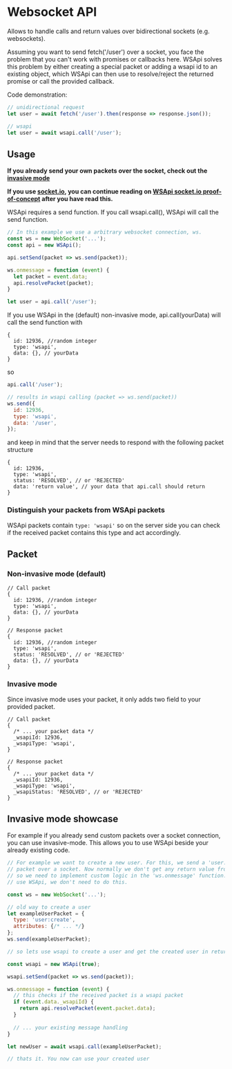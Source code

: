 # Websocket API

Allows to handle calls and return values over bidirectional sockets (e.g. websockets).

Assuming you want to send fetch('/user') over a socket, you face the problem that you can't work with promises or callbacks here. WSApi solves this problem by either creating a special packet or adding a wsapi id to an existing object, which WSApi can then use to resolve/reject the returned promise or call the provided callback.

Code demonstration:

```js
// unidirectional request
let user = await fetch('/user').then(response => response.json());

// wsapi
let user = await wsapi.call('/user');
```

## Usage

**If you already send your own packets over the socket, check out the [invasive mode](#invasive-mode-showcase)**

**If you use [socket.io](https://socket.io), you can continue reading on [WSApi socket.io proof-of-concept](https://github.com/SEUH/wsapi-socketio) after you have read this.**

WSApi requires a send function. If you call wsapi.call(), WSApi will call the send function.

```js
// In this example we use a arbitrary websocket connection, ws.
const ws = new WebSocket('...');
const api = new WSApi();

api.setSend(packet => ws.send(packet));

ws.onmessage = function (event) { 
  let packet = event.data;
  api.resolvePacket(packet);
}

let user = api.call('/user');
```

If you use WSApi in the (default) non-invasive mode, api.call(yourData) will call the send function with
```json5
{
  id: 12936, //random integer
  type: 'wsapi',
  data: {}, // yourData
}
```

so

```js
api.call('/user');

// results in wsapi calling (packet => ws.send(packet))
ws.send({
  id: 12936,
  type: 'wsapi',
  data: '/user',
});
```

and keep in mind that the server needs to respond with the following packet structure
```json5
{
  id: 12936,
  type: 'wsapi',
  status: 'RESOLVED', // or 'REJECTED'
  data: 'return value', // your data that api.call should return
}
```

### Distinguish your packets from WSApi packets

WSApi packets contain `type: 'wsapi'` so on the server side you can check if the received packet contains this type and act accordingly.

## Packet

### Non-invasive mode (default)

```json5
// Call packet
{
  id: 12936, //random integer
  type: 'wsapi',
  data: {}, // yourData
}
```

```json5
// Response packet
{
  id: 12936, //random integer
  type: 'wsapi',
  status: 'RESOLVED', // or 'REJECTED'
  data: {}, // yourData
}
```

### Invasive mode

Since invasive mode uses your packet, it only adds two field to your provided packet.

```json5
// Call packet
{
  /* ... your packet data */
  _wsapiId: 12936,
  _wsapiType: 'wsapi',
}
```

```json5
// Response packet
{
  /* ... your packet data */
  _wsapiId: 12936,
  _wsapiType: 'wsapi',
  _wsapiStatus: 'RESOLVED', // or 'REJECTED'
}
```

## Invasive mode showcase

For example if you already send custom packets over a socket connection, you can use invasive-mode. This allows you to use WSApi beside your already existing code.

```js
// For example we want to create a new user. For this, we send a 'user:create'
// packet over a socket. Now normally we don't get any return value from 'ws.send'
// so we need to implement custom logic in the 'ws.onmessage' function. If we
// use WSApi, we don't need to do this.

const ws = new WebSocket('...');

// old way to create a user
let exampleUserPacket = {
  type: 'user:create',
  attributes: {/* ... */}
};
ws.send(exampleUserPacket);

// so lets use wsapi to create a user and get the created user in return

const wsapi = new WSApi(true);

wsapi.setSend(packet => ws.send(packet));

ws.onmessage = function (event) {
  // this checks if the received packet is a wsapi packet
  if (event.data._wsapiId) {
    return api.resolvePacket(event.packet.data);
  }
  
  // ... your existing message handling
}

let newUser = await wsapi.call(exampleUserPacket);

// thats it. You now can use your created user
```